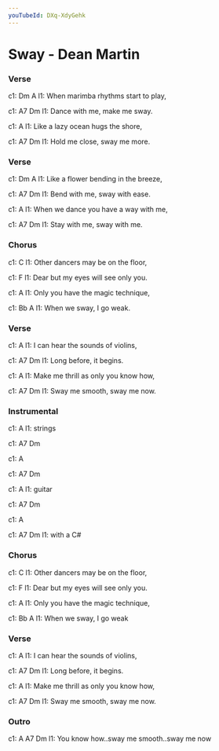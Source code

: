 ```yaml
---
youTubeId: DXq-XdyGehk
---
```


# Sway - Dean Martin


### Verse

c1: Dm                   A
l1: When marimba rhythms start to play,

c1: A7             Dm
l1: Dance with me, make me sway.

c1:                   A
l1: Like a lazy ocean hugs the shore,

c1: A7             Dm
l1: Hold me close, sway me more.


### Verse

c1: Dm                    A
l1: Like a flower bending in the breeze,

c1: A7            Dm
l1: Bend with me, sway with ease.

c1:                          A
l1: When we dance you have a way with me,

c1: A7            Dm
l1: Stay with me, sway with me.


### Chorus

c1:                   C
l1: Other dancers may be on the floor,

c1:                       F
l1: Dear but my eyes will see only you.

c1:                   A
l1: Only you have the magic technique,

c1:                    Bb             A
l1: When we sway, I go weak.


### Verse

c1:                          A
l1: I can hear the sounds of violins,

c1: A7           Dm
l1: Long before, it begins.

c1:                        A
l1: Make me thrill as only you know how,

c1: A7              Dm
l1: Sway me smooth, sway me now.


### Instrumental

c1:                          A
l1: strings

c1: A7           Dm

c1:                        A

c1: A7              Dm

c1:                          A
l1: guitar

c1: A7           Dm

c1:                        A

c1: A7              Dm
l1:                 with a C# 



### Chorus

c1:                   C
l1: Other dancers may be on the floor,

c1:                       F
l1: Dear but my eyes will see only you.

c1:                   A
l1: Only you have the magic technique,

c1:                    Bb             A
l1: When we sway, I go weak


### Verse

c1:                          A
l1: I can hear the sounds of violins,

c1: A7           Dm
l1: Long before, it begins.

c1:                        A
l1: Make me thrill as only you know how,

c1: A7              Dm
l1: Sway me smooth, sway me now.


### Outro

c1: A             A7              Dm
l1: You know how..sway me smooth..sway me now

